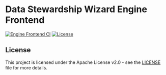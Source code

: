 # Data Stewardship Wizard Engine Frontend

[![Engine Frontend CI](https://github.com/ds-wizard/engine-frontend/workflows/Engine%20Frontend%20CI/badge.svg?branch=master)](https://github.com/ds-wizard/engine-frontend/actions)
[![License](https://img.shields.io/badge/license-Apache%202-blue.svg)](LICENSE)

## License

This project is licensed under the Apache License v2.0 - see the
[LICENSE](LICENSE) file for more details.

